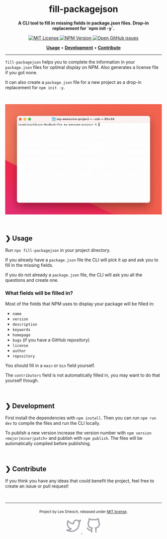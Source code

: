<h1 align="center">fill-packagejson</h1>
<p align="center">
    <strong>A CLI tool to fill in missing fields in package.json files. Drop-in replacement for `npm init -y`.</strong>
</p>
<p align="center">
    <a href="https://github.com/leodr/fill-packagejson/blob/main/LICENSE">
        <img alt="MIT License" src="https://img.shields.io/github/license/leodr/fill-packagejson?color=%23A855F7&labelColor=%2327272A&style=for-the-badge">
    </a>
    <a href="https://www.npmjs.com/package/fill-packagejson">
        <img alt="NPM Version" src="https://img.shields.io/npm/v/fill-packagejson?color=%236366F1&labelColor=%2327272A&style=for-the-badge">
    </a>
    <a href="https://github.com/leodr/fill-packagejson/issues">
        <img alt="Open GitHub issues" src="https://img.shields.io/github/issues/leodr/fill-packagejson?color=%2310B981&labelColor=%2327272A&style=for-the-badge">
    </a>
</p>
<p align="center">
    <a href="#-usage"><b>Usage</b></a>
    <span>  •  </span>
    <a href="#-development"><b>Development</b></a>
    <span>  •  </span>
    <a href="#-contribute"><b>Contribute</b></a>
</p>

---

`fill-packagejson` helps you to complete the information in your `package.json`
files for optimal display on NPM. Also generates a license file if you got none.

It can also create a `package.json` file for a new project as a drop-in
replacement for `npm init -y`.

<br>

<p align="center">
    <img src="./assets/demo.gif" alt="Screen recording of using the CLI.">
</p>

<br />

## ❯ Usage

Run `npx fill-packagejson` in your project directory.

If you already have a `package.json` file the CLI will pick it up and ask you to
fill in the missing fields.

If you do not already a `package.json` file, the CLI will ask you all the
questions and create one.

### What fields will be filled in?

Most of the fields that NPM uses to display your package will be filled in:

- `name`
- `version`
- `description`
- `keywords`
- `homepage`
- `bugs` (if you have a GitHub repository)
- `license`
- `author`
- `repository`

You should fill in a `main` or `bin` field yourself.

The `contributors` field is not automatically filled in, you may want to do that
yourself though.

<br>

## ❯ Development

First install the dependencies with `npm install`. Then you can run
`npm run dev` to compile the files and run the CLI locally.

To publish a new version increase the version number with
`npm version <major|minor|patch>` and publish with `npm publish`. The files will
be automatically compiled before publishing.

<br>

## ❯ Contribute

If you think you have any ideas that could benefit the project, feel free to
create an issue or pull request!

<br>

---

<p align="center">
    <sub>
        Project by Leo Driesch, released under <a href="https://github.com/leodr/fill-packagejson/blob/main/LICENSE">MIT license</a>.
    </sub>
</p>
<p align="center">
    <a href="https://twitter.com/leodriesch">
        <img alt="Leo Driesch on Twitter" src="./assets/twitter.svg">
    </a>
    &nbsp;&nbsp;
    <a href="https://github.com/leodr">
        <img alt="Leo Driesch on GitHub" src="./assets/github.svg">
    </a>
</p>
